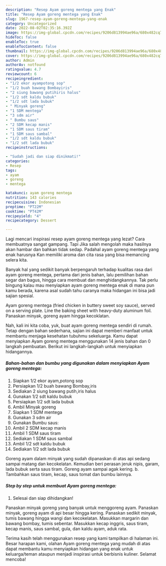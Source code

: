 ```yaml
---
description: "Resep Ayam goreng mentega yang Enak"
title: "Resep Ayam goreng mentega yang Enak"
slug: 1967-resep-ayam-goreng-mentega-yang-enak
category: Uncategorized
date: 2022-08-02T02:35:16.392Z
image: https://img-global.cpcdn.com/recipes/9206d813994ae96a/680x482cq70/ayam-goreng-mentega-foto-resep-utama.jpg
hideToc: false
enableToc: true
enableTocContent: false
thumbnail: https://img-global.cpcdn.com/recipes/9206d813994ae96a/680x482cq70/ayam-goreng-mentega-foto-resep-utama.jpg
cover: https://img-global.cpcdn.com/recipes/9206d813994ae96a/680x482cq70/ayam-goreng-mentega-foto-resep-utama.jpg
author: Admin
authorAv: notfound
ratingvalue: 4.7
reviewcount: 6
recipeingredient:
- "1/2 ekor ayampotong sop"
- "1/2 buah bawang Bombayiris"
- "2 siung bawang putihiris halus"
- "1/2 sdt kaldu bubuk"
- "1/2 sdt lada bubuk"
- " Minyak goreng"
- "1 SDM mentega"
- "3 sdm air"
- " Bumbu saus"
- "2 SDM kecap manis"
- "1 SDM saus tiram"
- "1 SDM saus sambal"
- "1/2 sdt kaldu bubuk"
- "1/2 sdt lada bubuk"
recipeinstructions:

- "Sudah jadi dan siap dinikmati!"
categories:
- Resep
tags:
- ayam
- goreng
- mentega

katakunci: ayam goreng mentega 
nutrition: 143 calories
recipecuisine: Indonesian
preptime: "PT22M"
cooktime: "PT42M"
recipeyield: "4"
recipecategory: Dessert

---
```



Lagi mencari inspirasi resep ayam goreng mentega yang lezat? Cara membuatnya sangat gampang. Tapi Jika salah mengolah maka hasilnya akan hambar dan bahkan tidak sedap. Padahal ayam goreng mentega yang enak harusnya Kan memiliki aroma dan cita rasa yang bisa memancing selera kita.


Banyak hal yang sedikit banyak berpengaruh terhadap kualitas rasa dari ayam goreng mentega, pertama dari jenis bahan, lalu pemilihan bahan segar dan bagus, hingga cara membuat dan menghidangkannya. Tak perlu bingung kalau mau menyiapkan ayam goreng mentega enak di mana pun kamu berada, karena asal sudah tahu caranya maka hidangan ini bisa jadi sajian spesial.

Ayam goreng mentega (fried chicken in buttery sweet soy sauce), served on a serving plate. Line the baking sheet with heavy-duty aluminum foil. Panaskan minyak, goreng ayam hingga kecoklatan.


Nah, kali ini kita coba, yuk, buat ayam goreng mentega sendiri di rumah. Tetap dengan bahan sederhana, sajian ini dapat memberi manfaat untuk membantu menjaga kesehatan tubuhmu sekeluarga. Kamu dapat menyiapkan Ayam goreng mentega menggunakan 14 jenis bahan dan 0 langkah pembuatan. Berikut ini langkah-langkah untuk menyiapkan hidangannya.

<!--inarticleads1-->

##### Bahan-bahan dan bumbu yang digunakan dalam menyiapkan Ayam goreng mentega:

1. Siapkan 1/2 ekor ayam,potong sop
1. Persiapkan 1/2 buah bawang Bombay,iris
1. Sediakan 2 siung bawang putih,iris halus
1. Gunakan 1/2 sdt kaldu bubuk
1. Persiapkan 1/2 sdt lada bubuk
1. Ambil  Minyak goreng
1. Siapkan 1 SDM mentega
1. Gunakan 3 sdm air
1. Gunakan  Bumbu saus:
1. Ambil 2 SDM kecap manis
1. Ambil 1 SDM saus tiram
1. Sediakan 1 SDM saus sambal
1. Ambil 1/2 sdt kaldu bubuk
1. Sediakan 1/2 sdt lada bubuk


Goreng ayam dalam minyak yang sudah dipanaskan di atas api sedang sampai matang dan kecokelatan. Kemudian beri perasan jeruk nipis, garam, lada bubuk serta saus tiram. Goreng ayam sampai agak kering. b. Tambahkan saus tiram, kecap, saus tomat dan bumbu lainnya. 

<!--inarticleads2-->

##### Step by step untuk membuat Ayam goreng mentega:


1. Selesai dan siap dihidangkan!

Panaskan minyak goreng yang banyak untuk menggoreng ayam. Panaskan minyak, goreng ayam di api besar hingga kering. Panaskan sedikit minyak, tumis bawang hingga wangi dan kecokelatan. Masukkan margarin dan bawang bombay, tumis sebentar. Masukkan kecap inggris, saus tiram, kecap manis, saus sambal, gula, dan kaldu ayam, aduk rata. 

Terima kasih telah menggunakan resep yang kami tampilkan di halaman ini. Besar harapan kami, olahan Ayam goreng mentega yang mudah di atas dapat membantu kamu menyiapkan hidangan yang enak untuk keluarga/teman ataupun menjadi inspirasi untuk berbisnis kuliner. Selamat mencoba!
